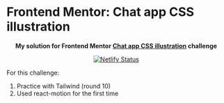 # Frontend Mentor: Chat app CSS illustration

<p align="center"><strong align="center">My solution for Frontend Mentor <a href="https://www.frontendmentor.io/challenges/single-price-grid-component-5ce41129d0ff452fec5abbbc">Chat app CSS illustration</a> challenge</strong></p>

<p align="center">
  <a href="https://app.netlify.com/sites/p1t1ch-fm-chat-app-illustration/deploys">
    <img
      src="https://api.netlify.com/api/v1/badges/b7a588e9-fc58-4d8a-8584-c68ae028a3d9/deploy-status"
      alt="Netlify Status"
    />
  </a>
</p>

For this challenge:

1. Practice with Tailwind (round 10)
1. Used react-motion for the first time
